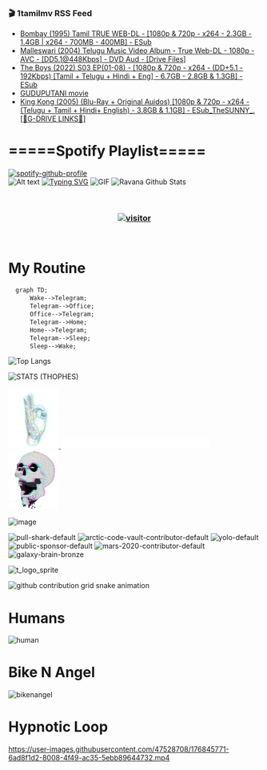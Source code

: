 ### 🎬 1tamilmv RSS Feed

<!-- BLOG-POST-LIST:START -->
- [Bombay &lpar;1995&rpar; Tamil TRUE WEB-DL - [1080p &amp; 720p - x264 - 2.3GB - 1.4GB | x264 - 700MB - 400MB] - ESub](https://www.1tamilmv.click/index.php?/forums/topic/165394-bombay-1995-tamil-true-web-dl-1080p-720p-x264-23gb-14gb-x264-700mb-400mb-esub/&do=findComment&comment=330446)
- [Malleswari &lpar;2004&rpar; Telugu Music Video Album - True Web-DL - 1080p - AVC - [DD5.1@448Kbps] - DVD Aud - [Drive Files]](https://www.1tamilmv.click/index.php?/forums/topic/164656-malleswari-2004-telugu-music-video-album-true-web-dl-1080p-avc-dd51448kbps-dvd-aud-drive-files/&do=findComment&comment=330445)
- [The Boys &lpar;2022&rpar; S03 EP&lpar;01-08&rpar; - [1080p &amp; 720p - x264 - &lpar;DD+5.1 - 192Kbps&rpar; [Tamil + Telugu + Hindi + Eng] - 6.7GB - 2.8GB &amp; 1.3GB] - ESub](https://www.1tamilmv.click/index.php?/forums/topic/165388-the-boys-2022-s03-ep01-08-1080p-720p-x264-dd51-192kbps-tamil-telugu-hindi-eng-67gb-28gb-13gb-esub/&do=findComment&comment=330444)
- [GUDUPUTANI movie](https://www.1tamilmv.click/index.php?/forums/topic/165393-guduputani-movie/&do=findComment&comment=330443)
- [King Kong &lpar;2005&rpar; &lpar;Blu-Ray + Original Auidos&rpar; [1080p &amp; 720p - x264 - &lpar;Telugu + Tamil + Hindi+ English&rpar; - 3.8GB &amp; 1.1GB] - ESub_TheSUNNY_.[🔰G-DRIVE LINKS🔰]](https://www.1tamilmv.click/index.php?/forums/topic/165392-king-kong-2005-blu-ray-original-auidos-1080p-720p-x264-telugu-tamil-hindi-english-38gb-11gb-esub_thesunny_%F0%9F%94%B0g-drive-links%F0%9F%94%B0/&do=findComment&comment=330442)
<!-- BLOG-POST-LIST:END -->

# =====Spotify Playlist=====
[![spotify-github-profile](https://spotify-github-profile.vercel.app/api/view?uid=31rfzgmuvvewegdlxvlev4ynz4vu&cover_image=true&theme=default&bar_color=53b14f&bar_color_cover=true)](https://ravana69.github.io/rss)
</br>
![Alt text](https://spotify-recently-played-readme.vercel.app/api?user=31rfzgmuvvewegdlxvlev4ynz4vu)
[![Typing SVG](https://readme-typing-svg.herokuapp.com?color=%2336BCF7&center=true&vCenter=true&multiline=true&height=81&lines=I+AM+RAVANA;CONTACT+ME+ON+TELEGRAM%3A+%40R4V4N4)](https://git.io/typing-svg)
<img align="centre" height="400px" width="490px" alt="GIF" src="https://github.com/ravana69/ravana69/blob/master/rvm.gif" />
![Ravana Github Stats](https://github-readme-stats.vercel.app/api?username=ravana69&&show_icons=true&theme=radical)

<br />
<h3 align="center"> <a href="https://t.me/r4v4n4"><img src="https://profile-counter.glitch.me/ravana69/count.svg" alt="visitor" width="600"></a> </h3>
</br>

<H1>My Routine</H1>

```mermaid
  graph TD;
      Wake-->Telegram;
      Telegram-->Office;
      Office-->Telegram;
      Telegram-->Home;
      Home-->Telegram;
      Telegram-->Sleep;
      Sleep-->Wake;
```
![Top Langs](https://github-readme-stats.vercel.app/api/top-langs/?username=ravana69&&show_icons=true&theme=radical)

![STATS (THOPHES)](https://github-profile-trophy.vercel.app/?username=ravana69&theme=gruvbox&margin-w=10&margin-h=15&column=8)
<br />
<p align="left">
    <a href="#">
        <img width="20%" src="./assets/images/hand.gif" alt="" />
    </a>
    <a href="#">
        <img width="59%" src="./assets/images/spacer.png" alt="" >
    </a>
    <a href="#">
        <img width="20%" src="./assets/images/skull.gif" alt="" />
    </a>
</p>


![image](https://user-images.githubusercontent.com/47528708/175298537-0623dc00-7b1a-4ec1-b5b1-71768763a234.png)

<img width="148" alt="pull-shark-default" src="https://user-images.githubusercontent.com/47528708/176419715-70981865-4dc6-489a-8a1a-06842db67b15.gif"> <img width="148" alt="arctic-code-vault-contributor-default" src="https://user-images.githubusercontent.com/47528708/175267501-e1fbbb8f-c2b2-4882-b865-2ac4debef26c.png"> <img width="148" alt="yolo-default" src="https://user-images.githubusercontent.com/47528708/175267654-281a1880-1129-4b7b-bf2f-de5dd2bc5afa.png"> <img width="148" alt="public-sponsor-default" src="https://user-images.githubusercontent.com/47528708/175268448-2e78cc75-fb25-4d76-bd22-7df520446b45.png"> <img width="148" alt="mars-2020-contributor-default" src="https://user-images.githubusercontent.com/47528708/175268475-de6d987a-3be9-4353-86a5-23b422559355.png"> <img width="148" alt="galaxy-brain-bronze" src="https://user-images.githubusercontent.com/47528708/176419717-e2fdca8b-0fdc-47dd-9511-a7ff52178a33.gif">

![t_logo_sprite](https://user-images.githubusercontent.com/47528708/175293007-21ff1792-1fca-4be3-bcae-12fdc3aa414f.svg)

![github contribution grid snake animation](https://raw.githubusercontent.com/ravana69/ravana69/output/github-contribution-grid-snake-dark.svg#gh-dark-mode-only)

# Humans
<img width="170" alt="human" src="https://user-images.githubusercontent.com/47528708/176413829-c142d478-1c96-4c3c-a2a4-2dd35374c335.gif">

# Bike N Angel
<img width="170" alt="bikenangel" src="https://user-images.githubusercontent.com/47528708/176616968-3a44f91e-8016-477c-9bb5-c4689a1adbee.gif">

# Hypnotic Loop

https://user-images.githubusercontent.com/47528708/176845771-6ad8f1d2-8008-4f49-ac35-5ebb89644732.mp4


